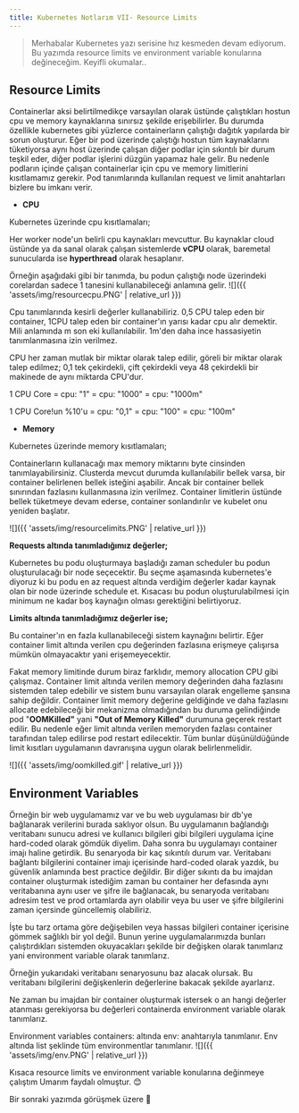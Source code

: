 ```yaml
---
title: Kubernetes Notlarım VII- Resource Limits
---
```


> Merhabalar Kubernetes yazı serisine hız kesmeden devam ediyorum. Bu yazımda resource limits ve environment variable konularına değineceğim. Keyifli okumalar..

## Resource Limits
Containerlar aksi belirtilmedikçe varsayılan olarak üstünde çalıştıkları hostun cpu ve memory kaynaklarına sınırsız şekilde erişebilirler. Bu durumda özellikle kubernetes gibi yüzlerce containerların çalıştığı dağıtık yapılarda bir sorun oluşturur.
Eğer bir pod üzerinde çalıştığı hostun tüm kaynaklarını tüketiyorsa aynı host üzerinde çalışan diğer podlar için sıkıntılı bir durum teşkil eder, diğer podlar işlerini düzgün yapamaz hale gelir. Bu nedenle podların içinde çalışan containerlar için cpu ve memory limitlerini kısıtlamamız gerekir. Pod tanımlarında kullanılan request ve limit anahtarları bizlere bu imkanı verir.  

* **CPU**

Kubernetes üzerinde cpu kısıtlamaları;

Her worker node'un belirli cpu kaynakları mevcuttur. Bu kaynaklar cloud üstünde ya da sanal olarak çalışan sistemlerde **vCPU** olarak, baremetal sunucularda ise **hyperthread** olarak hesaplanır. 

Örneğin aşağıdaki gibi bir tanımda, bu podun çalıştığı node üzerindeki corelardan sadece 1 tanesini kullanabileceği anlamına gelir.
![]({{ 'assets/img/resourcecpu.PNG' | relative_url }})

Cpu tanımlarında kesirli değerler kullanabiliriz. 0,5 CPU talep eden bir container, 1CPU talep eden bir container'ın yarısı kadar cpu alır demektir. Mili anlamında m son eki kullanılabilir. 1m'den daha ince hassasiyetin tanımlanmasına izin verilmez.

CPU her zaman mutlak bir miktar olarak talep edilir,  göreli bir miktar olarak talep edilmez; 0,1 tek çekirdekli, çift çekirdekli veya 48 çekirdekli bir makinede de aynı miktarda CPU'dur.

1 CPU Core = cpu: "1" = cpu: "1000" = cpu: "1000m"

1 CPU Core!un %10'u = cpu: "0,1" = cpu: "100" = cpu: "100m"

* **Memory**

Kubernetes üzerinde memory kısıtlamaları;

Containerların kullanacağı max memory miktarını byte cinsinden tanımlayabilirsiniz.  Clusterda mevcut durumda kullanılabilir bellek varsa, bir container belirlenen bellek isteğini aşabilir. Ancak bir container bellek sınırından fazlasını kullanmasına izin verilmez. Container limitlerin üstünde bellek tüketmeye  devam ederse, container sonlandırılır ve kubelet onu yeniden başlatır.

![]({{ 'assets/img/resourcelimits.PNG' | relative_url }})

**Requests altında tanımladığımız değerler;**

Kubernetes bu podu oluşturmaya başladığı zaman scheduler bu podun oluşturulacağı bir node seçecektir. Bu seçme aşamasında kubernetes'e diyoruz ki bu podu en az  request altında verdiğim değerler kadar kaynak olan bir node üzerinde schedule et. Kısacası bu podun oluşturulabilmesi için minimum ne kadar boş kaynağın olması gerektiğini belirtiyoruz.

**Limits altında tanımladığımız değerler ise;**

Bu container'ın en fazla kullanabileceği sistem kaynağını belirtir. Eğer container limit altında verilen  cpu değerinden fazlasına erişmeye çalışırsa mümkün olmayacaktır yani erişemeyecektir.

Fakat memory limitinde durum biraz farklıdır, memory allocation CPU gibi çalışmaz. Container limit altında verilen memory değerinden daha fazlasını sistemden talep edebilir ve sistem bunu varsayılan olarak engelleme şansına sahip değildir. Container limit memory değerine geldiğinde ve daha fazlasını allocate edebileceği bir mekanizma olmadığından bu duruma gelindiğinde pod "**OOMKilled"** yani **"Out of Memory Killed"** durumuna geçerek restart edilir. Bu nedenle eğer limit altında verilen memoryden fazlası container tarafından talep edilirse pod restart edilecektir. Tüm bunlar düşünüldüğünde limit kısıtları uygulamanın davranışına uygun olarak belirlenmelidir. 

![]({{ 'assets/img/oomkilled.gif' | relative_url }})


## Environment Variables
Örneğin bir web uygulamamız var ve bu web uygulaması bir db'ye bağlanarak verilerini burada saklıyor olsun. Bu uygulamanın bağlandığı veritabanı sunucu adresi ve kullanıcı bilgileri gibi bilgileri uygulama içine hard-coded olarak gömdük diyelim. Daha sonra bu uygulamayı container imajı haline getirdik. Bu senaryoda bir kaç sıkıntılı durum var. Veritabanı bağlantı bilgilerini container imajı içerisinde hard-coded olarak yazdık, bu güvenlik anlamında best practice değildir.  Bir diğer sıkıntı da bu imajdan container oluşturmak istediğim zaman bu container her defasında aynı veritabanına aynı user ve şifre ile bağlanacak, bu senaryoda veritabanı adresim test ve prod ortamlarda ayrı olabilir veya bu user ve şifre bilgilerini zaman içersinde güncellemiş olabiliriz.

İşte bu tarz ortama göre değişebilen veya hassas bilgileri container içerisine gömmek sağlıklı bir yol değil.  Bunun yerine uygulamalarımızda bunları çalıştırdıkları sistemden okuyacakları şekilde bir değişken olarak tanımlarız yani environment variable olarak tanımlarız.

Örneğin yukarıdaki veritabanı senaryosunu baz alacak olursak. Bu veritabanı bilgilerini değişkenlerin değerlerine bakacak şekilde ayarlarız.

Ne zaman bu imajdan bir container oluşturmak istersek o an hangi değerler atanması gerekiyorsa bu değerleri containerda environment variable olarak tanımlarız.

Environment variables containers: altında env: anahtarıyla tanımlanır.  Env altında list şeklinde tüm environmentlar tanımlanır.
![]({{ 'assets/img/env.PNG' | relative_url }})


Kısaca resource limits ve environment variable konularına değinmeye çalıştım Umarım faydalı olmuştur. 😊

Bir sonraki yazımda görüşmek üzere 👋
